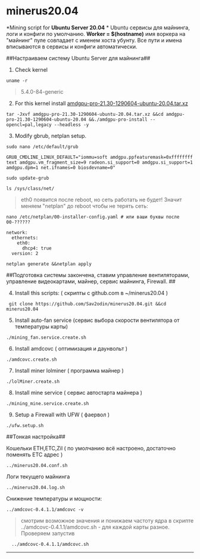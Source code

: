 # minerus20.04 #
*Mining script for **Ubuntu Server 20.04** * 
 Ubuntu сервисы для майнинга, логи и конфиги по умолчанию. **Worker = $(hostname)** имя воркера на "майнинг" пуле совпадает с именем хоста убунту. Все пути и имена вписываются в сервисы и конфиги автоматически.


##Настраиваем систему Ubuntu Server для майнинга##

 1. Check kernel
```
uname -r
```
 >5.4.0-84-generic

 2. For this kernel install [amdgpu-pro-21.30-1290604-ubuntu-20.04.tar.xz](https://www.amd.com/en/support/kb/release-notes/rn-amdgpu-unified-linux-20-50) 
```
tar -Jxvf amdgpu-pro-21.30-1290604-ubuntu-20.04.tar.xz &&cd amdgpu-pro-21.30-1290604-ubuntu-20.04 &&./amdgpu-pro-install --opencl=pal,legacy --headless -y
``` 
 3. Modify gbrub, netplan setup. 
``` 
sudo nano /etc/default/grub
``` 
```
GRUB_CMDLINE_LINUX_DEFAULT="iommu=soft amdgpu.ppfeaturemask=0xffffffff text amdgpu.vm_fragment_size=9 radeon.si_support=0 amdgpu.si_support=1 amdgpu.dpm=1 net.ifnames=0 biosdevname=0"
``` 
```
sudo update-grub
```
```		
ls /sys/class/net/
```
 >eth0 появится после reboot, но сеть работать не будет! Значит меняем "netplan" до reboot чтобы не терять сеть:
```
nano /etc/netplan/00-installer-config.yaml # или ваши буквы после 00-??????
```
``` 
network:
  ethernets:
    eth0:
      dhcp4: true
  version: 2
```
```
netplan generate &&netplan apply 
```

##Подготовка системы закончена, ставим управление вентиляторами, управление видеокартами, майнер, сервис майнинга, Firewall. ##
 
 4. Install this scripts: ( скрипты с github.com в ~/minerus20.04 )
```
 git clone https://github.com/Sav2odin/minerus20.04.git &&cd minerus20.04
```
 5. Install auto-fan service (сервис выбора скорости вентилятора от температуры карты)
```
./mining_fan.service.create.sh
```
 6. Install amdcovc ( оптимизация и даунвольт )
```
./amdcovc.create.sh 
``` 
 7. Install miner lolminer ( программа майнер )
```
./lolMiner.create.sh
```
 8. Install mine service ( сервис автостарта майнера )
```
./mining_mine.service.create.sh
``` 
 9. Setup a Firewall with UFW ( фаервол )
 ```
./ufw.setup.sh
 ```

##Тонкая настройка##

 Кошельки ETH,ETC,Zil ( по умолчанию всё настроено, достаточно поменять ETC адрес )
```
../minerus20.04.conf.sh 
```
 Логи текущего майнинга
```
../minerus20.04.log.sh
```
 Cнижение температуры и мощности:
```
../amdcovc-0.4.1.1/amdcovc -v
```
 >cмотрим возможное значения и понижаем частоту ядра в скрипте ../amdcovc-0.4.1.1/amdcovc.sh - для каждой карты разное. Проверяем запустив
``` 
  ../amdcovc-0.4.1.1/amdcovc.sh
```
* * * 
